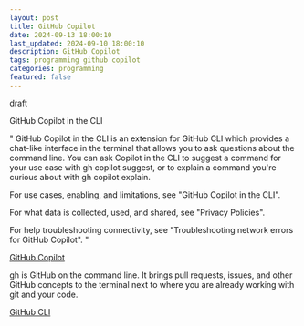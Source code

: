 ```yaml
---
layout: post
title: GitHub Copilot
date: 2024-09-13 18:00:10
last_updated: 2024-09-10 18:00:10
description: GitHub Copilot
tags: programming github copilot
categories: programming
featured: false
---
```


draft

GitHub Copilot in the CLI

"
GitHub Copilot in the CLI is an extension for GitHub CLI which provides a chat-like interface in the terminal that 
allows you to ask questions about the command line. You can ask Copilot in the CLI to suggest a command for your 
use case with gh copilot suggest, or to explain a command you're curious about with gh copilot explain.

For use cases, enabling, and limitations, see "GitHub Copilot in the CLI".

For what data is collected, used, and shared, see "Privacy Policies".

For help troubleshooting connectivity, see "Troubleshooting network errors for GitHub Copilot".
"

[GitHub Copilot]:https://github.com/github/gh-copilot "https://github.com/github/gh-copilot"
[GitHub Copilot]



gh is GitHub on the command line. It brings pull requests, issues, 
and other GitHub concepts to the terminal next to where you are already working with git and your code.

[GitHub CLI]:https://github.com/cli/cli "https://github.com/cli/cli"
[GitHub CLI]




